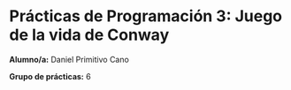 # Prácticas de Programación 3: Juego de la vida de Conway
**Alumno/a:** Daniel Primitivo Cano

**Grupo de prácticas:** 6
